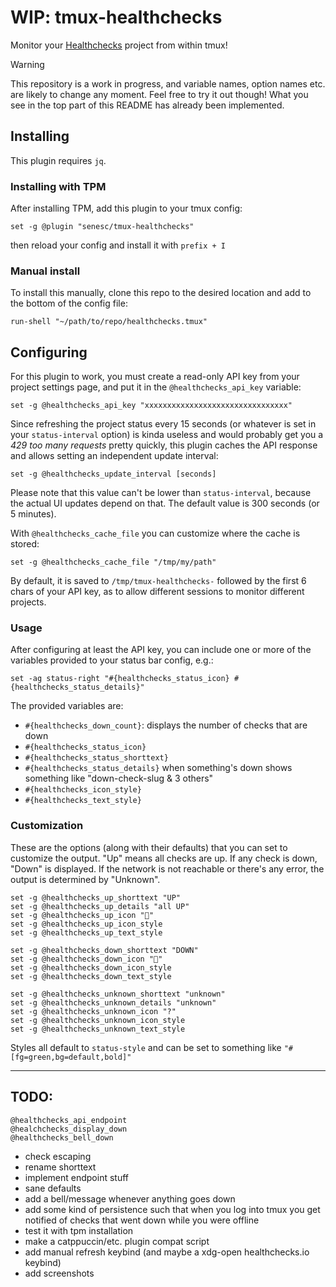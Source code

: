 # WIP: tmux-healthchecks
Monitor your [Healthchecks](https://healthchecks.io) project from within tmux!
> [!WARNING]
> This repository is a work in progress, and variable names, option names etc. are likely to change any moment. Feel free to try it out though! What you see in the top part of this README has already been implemented.

## Installing
This plugin requires `jq`.
### Installing with TPM
After installing TPM, add this plugin to your tmux config:
```
set -g @plugin "senesc/tmux-healthchecks"
```
then reload your config and install it with `prefix + I`
### Manual install
To install this manually, clone this repo to the desired location and add to the bottom of the config file:
```
run-shell "~/path/to/repo/healthchecks.tmux"
```

## Configuring
For this plugin to work, you must create a read-only API key from your project settings page, and put it in the `@healthchecks_api_key` variable:
```
set -g @healthchecks_api_key "xxxxxxxxxxxxxxxxxxxxxxxxxxxxxxxx"
```
Since refreshing the project status every 15 seconds (or whatever is set in your `status-interval` option) is kinda useless and would probably get you a *429 too many requests* pretty quickly, this plugin caches the API response and allows setting an independent update interval:
```
set -g @healthchecks_update_interval [seconds]
```
Please note that this value can't be lower than `status-interval`, because the actual UI updates depend on that. The default value is 300 seconds (or 5 minutes).

With `@healthchecks_cache_file` you can customize where the cache is stored:
```
set -g @healthchecks_cache_file "/tmp/my/path"
```
By default, it is saved to `/tmp/tmux-healthchecks-` followed by the first 6 chars of your API key, as to allow different sessions to monitor different projects.

### Usage
After configuring at least the API key, you can include one or more of the variables provided to your status bar config, e.g.:
```
set -ag status-right "#{healthchecks_status_icon} #{healthchecks_status_details}"
```
The provided variables are:
- `#{healthchecks_down_count}`: displays the number of checks that are down
- `#{healthchecks_status_icon}`
- `#{healthchecks_status_shorttext}`
- `#{healthchecks_status_details}` when something's down shows something like "down-check-slug & 3 others"
- `#{healthchecks_icon_style}`
- `#{healthchecks_text_style}`

### Customization
These are the options (along with their defaults) that you can set to customize the output. "Up" means all checks are up. If any check is down, "Down" is displayed. If the network is not reachable or there's any error, the output is determined by "Unknown".
```
set -g @healthchecks_up_shorttext "UP"
set -g @healthchecks_up_details "all UP"
set -g @healthchecks_up_icon "󰗶"
set -g @healthchecks_up_icon_style
set -g @healthchecks_up_text_style

set -g @healthchecks_down_shorttext "DOWN"
set -g @healthchecks_down_icon ""
set -g @healthchecks_down_icon_style
set -g @healthchecks_down_text_style

set -g @healthchecks_unknown_shorttext "unknown"
set -g @healthchecks_unknown_details "unknown"
set -g @healthchecks_unknown_icon "?"
set -g @healthchecks_unknown_icon_style
set -g @healthchecks_unknown_text_style
```
Styles all default to `status-style` and can be set to something like `"#[fg=green,bg=default,bold]"`


---

## TODO:
```
@healthchecks_api_endpoint
@healchchecks_display_down
@healthchecks_bell_down
```

- check escaping
- rename shorttext
- implement endpoint stuff
- sane defaults
- add a bell/message whenever anything goes down
- add some kind of persistence such that when you log into tmux you get notified of checks that went down while you were offline
- test it with tpm installation
- make a catppuccin/etc. plugin compat script
- add manual refresh keybind (and maybe a xdg-open healthchecks.io keybind)
- add screenshots
